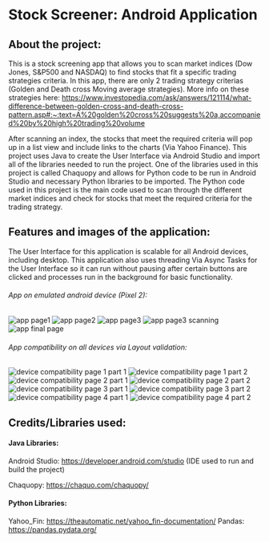 # Stock Screener: Android Application


## About the project:

This is a stock screening app that allows you to scan market indices (Dow Jones, S&P500 and NASDAQ) to find stocks that fit a specific trading strategies criteria. In this app, there are only 2 trading strategy criterias (Golden and Death cross Moving average strategies). 
More info on these strategies here: https://www.investopedia.com/ask/answers/121114/what-difference-between-golden-cross-and-death-cross-pattern.asp#:~:text=A%20golden%20cross%20suggests%20a,accompanied%20by%20high%20trading%20volume

After scanning an index, the stocks that meet the required criteria will pop up in a list view and include links to the charts (Via Yahoo Finance).
This project uses Java to create the User Interface via Android Studio and import all of the libraries needed to run the project. One of the libraries used in this project is called Chaquopy and allows for Python code to be run in Android Studio and necessary Python libraries to be imported. The Python code used in this project is the main code used to scan through the different market indices and check for stocks that meet the required criteria for the trading strategy.

## Features and images of the application:
The User Interface for this application is scalable for all Android devices, including desktop. This application also uses threading Via Async Tasks for the User Interface so it can run without pausing after certain buttons are clicked and processes run in the background for basic functionality.

###### App on emulated android device (Pixel 2):
![app page1](https://user-images.githubusercontent.com/85149000/232635738-0802c837-ba73-40ed-964a-25efeb67bd78.png)
![app page2](https://user-images.githubusercontent.com/85149000/232635739-5c164b8e-0afd-4824-968f-a5387efbe99f.png)
![app page3](https://user-images.githubusercontent.com/85149000/232635740-2759a261-7419-4b71-92b4-6425d650cc48.png)
![app page3 scanning](https://user-images.githubusercontent.com/85149000/232635741-cb93b4c5-517c-4539-85f7-9376206211ef.png)
![app final page](https://user-images.githubusercontent.com/85149000/232635742-61582f74-2514-4d5a-8a21-9f4183d190fc.png)

###### App compatibility on all devices via Layout validation:
![device compatibility page 1 part 1](https://user-images.githubusercontent.com/85149000/232635744-5f1dd336-c043-4b78-a48d-25d0fccdf443.png)
![device compatibility page 1 part 2](https://user-images.githubusercontent.com/85149000/232635745-93a9440d-f286-4fe1-a2e1-77c1c4fb6923.png)
![device compatibility page 2 part 1](https://user-images.githubusercontent.com/85149000/232635747-24bccfb9-127f-4dcf-a047-f3d42aff046e.png)
![device compatibility page 2 part 2](https://user-images.githubusercontent.com/85149000/232635748-afd33d27-c1e4-4ddb-a382-02709e714834.png)
![device compatibility page 3 part 1](https://user-images.githubusercontent.com/85149000/232635749-c9b9280c-96c1-4eac-9e91-da7327e62742.png)
![device compatibility page 3 part 2](https://user-images.githubusercontent.com/85149000/232635737-9f116738-541a-4a5b-9d1e-ee9260284d99.png)
![device compatibility page 4 part 1](https://user-images.githubusercontent.com/85149000/232635822-411224cc-32e9-4449-a93f-f5f6f64e6982.png)
![device compatibility page 4 part 2](https://user-images.githubusercontent.com/85149000/232635823-39399f0b-924f-49f3-8c60-cb7221630828.png)

## Credits/Libraries used:
#### Java Libraries:
Android Studio: https://developer.android.com/studio (IDE used to run and build the project)

Chaquopy: https://chaquo.com/chaquopy/

#### Python Libraries:
Yahoo_Fin: https://theautomatic.net/yahoo_fin-documentation/
Pandas: https://pandas.pydata.org/
